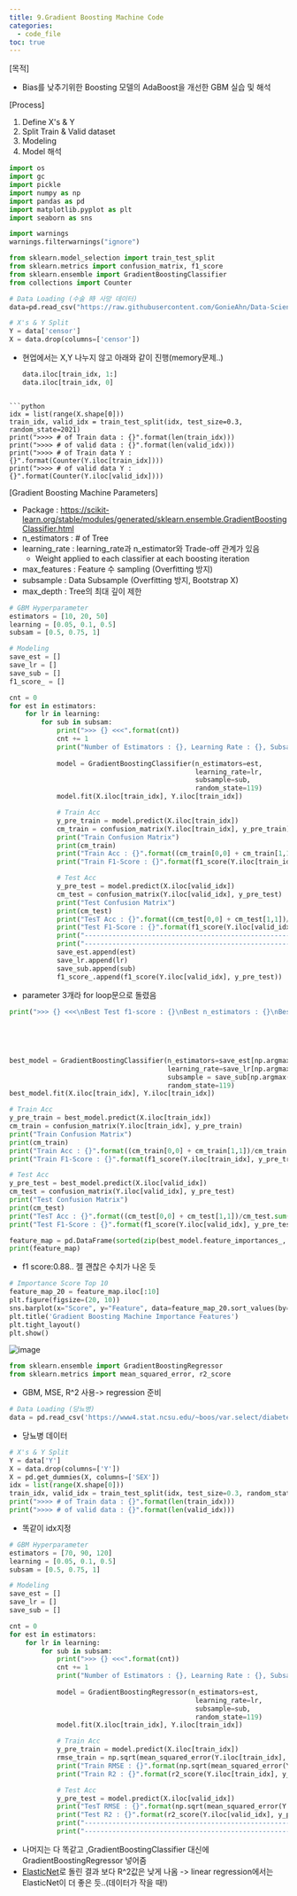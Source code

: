 ```yaml
---
title: 9.Gradient Boosting Machine Code
categories:
  - code_file
toc: true
---
```


[목적]
  - Bias를 낮추기위한 Boosting 모델의 AdaBoost을 개선한 GBM 실습 및 해석

[Process]
  1. Define X's & Y
  2. Split Train & Valid dataset
  3. Modeling
  4. Model 해석
  
```python
import os
import gc
import pickle
import numpy as np
import pandas as pd
import matplotlib.pyplot as plt
import seaborn as sns

import warnings
warnings.filterwarnings("ignore")

from sklearn.model_selection import train_test_split
from sklearn.metrics import confusion_matrix, f1_score
from sklearn.ensemble import GradientBoostingClassifier
from collections import Counter
```

```python
# Data Loading (수술 時 사망 데이터)
data=pd.read_csv("https://raw.githubusercontent.com/GonieAhn/Data-Science-online-course-from-gonie/main/Data%20Store/example_data.csv")
```

```python
# X's & Y Split
Y = data['censor']
X = data.drop(columns=['censor'])
```
- 현업에서는 X,Y 나누지 않고 아래와 같이 진행(memory문제..)

	```python
	data.iloc[train_idx, 1:]
	data.iloc[train_idx, 0]
```

```python
idx = list(range(X.shape[0]))
train_idx, valid_idx = train_test_split(idx, test_size=0.3, random_state=2021)
print(">>>> # of Train data : {}".format(len(train_idx)))
print(">>>> # of valid data : {}".format(len(valid_idx)))
print(">>>> # of Train data Y : {}".format(Counter(Y.iloc[train_idx])))
print(">>>> # of valid data Y : {}".format(Counter(Y.iloc[valid_idx])))
```
[Gradient Boosting Machine Parameters]
  - Package : https://scikit-learn.org/stable/modules/generated/sklearn.ensemble.GradientBoostingClassifier.html
  - n_estimators : # of Tree
  - learning_rate : learning_rate과 n_estimator와 Trade-off 관계가 있음
    - Weight applied to each classifier at each boosting iteration
  - max_features : Feature 수 sampling (Overfitting 방지)
  - subsample : Data Subsample (Overfitting 방지, Bootstrap X)
  - max_depth : Tree의 최대 깊이 제한

```python
# GBM Hyperparameter
estimators = [10, 20, 50]
learning = [0.05, 0.1, 0.5]
subsam = [0.5, 0.75, 1]

# Modeling
save_est = []
save_lr = []
save_sub = []
f1_score_ = []

cnt = 0
for est in estimators:
    for lr in learning:
        for sub in subsam:
            print(">>> {} <<<".format(cnt))
            cnt += 1
            print("Number of Estimators : {}, Learning Rate : {}, Subsample : {}".format(est, lr, sub))
            
            model = GradientBoostingClassifier(n_estimators=est, 
                                               learning_rate=lr, 
                                               subsample=sub,
                                               random_state=119)
            model.fit(X.iloc[train_idx], Y.iloc[train_idx])

            # Train Acc
            y_pre_train = model.predict(X.iloc[train_idx])
            cm_train = confusion_matrix(Y.iloc[train_idx], y_pre_train)
            print("Train Confusion Matrix")
            print(cm_train)
            print("Train Acc : {}".format((cm_train[0,0] + cm_train[1,1])/cm_train.sum()))
            print("Train F1-Score : {}".format(f1_score(Y.iloc[train_idx], y_pre_train)))

            # Test Acc
            y_pre_test = model.predict(X.iloc[valid_idx])
            cm_test = confusion_matrix(Y.iloc[valid_idx], y_pre_test)
            print("Test Confusion Matrix")
            print(cm_test)
            print("TesT Acc : {}".format((cm_test[0,0] + cm_test[1,1])/cm_test.sum()))
            print("Test F1-Score : {}".format(f1_score(Y.iloc[valid_idx], y_pre_test)))
            print("-----------------------------------------------------------------------")
            print("-----------------------------------------------------------------------")
            save_est.append(est)
            save_lr.append(lr)
            save_sub.append(sub)
            f1_score_.append(f1_score(Y.iloc[valid_idx], y_pre_test))
```
- parameter 3개라 for loop문으로 돌렸음

```python
print(">>> {} <<<\nBest Test f1-score : {}\nBest n_estimators : {}\nBest SubSampling : {}\nBest Learning Rate : {}".format(np.argmax(f1_score_),
                                                                                                                           f1_score_[np.argmax(f1_score_)], 
                                                                                                                           save_est[np.argmax(f1_score_)],
                                                                                                                           save_sub[np.argmax(f1_score_)],
                                                                                                                           save_lr[np.argmax(f1_score_)]))
```

```python
best_model = GradientBoostingClassifier(n_estimators=save_est[np.argmax(f1_score_)], 
                                        learning_rate=save_lr[np.argmax(f1_score_)],
                                        subsample = save_sub[np.argmax(f1_score_)], 
                                        random_state=119)
best_model.fit(X.iloc[train_idx], Y.iloc[train_idx])

# Train Acc
y_pre_train = best_model.predict(X.iloc[train_idx])
cm_train = confusion_matrix(Y.iloc[train_idx], y_pre_train)
print("Train Confusion Matrix")
print(cm_train)
print("Train Acc : {}".format((cm_train[0,0] + cm_train[1,1])/cm_train.sum()))
print("Train F1-Score : {}".format(f1_score(Y.iloc[train_idx], y_pre_train)))

# Test Acc
y_pre_test = best_model.predict(X.iloc[valid_idx])
cm_test = confusion_matrix(Y.iloc[valid_idx], y_pre_test)
print("Test Confusion Matrix")
print(cm_test)
print("TesT Acc : {}".format((cm_test[0,0] + cm_test[1,1])/cm_test.sum()))
print("Test F1-Score : {}".format(f1_score(Y.iloc[valid_idx], y_pre_test)))
```

```python
feature_map = pd.DataFrame(sorted(zip(best_model.feature_importances_, X.columns), reverse=True), columns=['Score', 'Feature'])
print(feature_map)
```
- f1 score:0.88.. 젤 괜찮은 수치가 나온 듯

```python
# Importance Score Top 10
feature_map_20 = feature_map.iloc[:10]
plt.figure(figsize=(20, 10))
sns.barplot(x="Score", y="Feature", data=feature_map_20.sort_values(by="Score", ascending=False), errwidth=40)
plt.title('Gradient Boosting Machine Importance Features')
plt.tight_layout()
plt.show()
```
![image](https://github.com/code7ssage/code7ssage.github.io/blob/master/assets/attached%20file/Pasted%20image%2020240108133323.png?raw=true)

```python
from sklearn.ensemble import GradientBoostingRegressor
from sklearn.metrics import mean_squared_error, r2_score
```
- GBM, MSE, R^2 사용-> regression 준비

```python
# Data Loading (당뇨병)
data = pd.read_csv('https://www4.stat.ncsu.edu/~boos/var.select/diabetes.tab.txt', sep='\t')
```
- 당뇨병 데이터

```python
# X's & Y Split
Y = data['Y']
X = data.drop(columns=['Y']) 
X = pd.get_dummies(X, columns=['SEX'])
idx = list(range(X.shape[0]))
train_idx, valid_idx = train_test_split(idx, test_size=0.3, random_state=2023)
print(">>>> # of Train data : {}".format(len(train_idx)))
print(">>>> # of valid data : {}".format(len(valid_idx)))
```
- 똑같이 idx지정

```python
# GBM Hyperparameter
estimators = [70, 90, 120]
learning = [0.05, 0.1, 0.5]
subsam = [0.5, 0.75, 1]

# Modeling
save_est = []
save_lr = []
save_sub = []

cnt = 0
for est in estimators:
    for lr in learning:
        for sub in subsam:
            print(">>> {} <<<".format(cnt))
            cnt += 1
            print("Number of Estimators : {}, Learning Rate : {}, Subsample : {}".format(est, lr, sub))
            
            model = GradientBoostingRegressor(n_estimators=est, 
                                               learning_rate=lr, 
                                               subsample=sub,
                                               random_state=119)
            model.fit(X.iloc[train_idx], Y.iloc[train_idx])

            # Train Acc
            y_pre_train = model.predict(X.iloc[train_idx])
            rmse_train = np.sqrt(mean_squared_error(Y.iloc[train_idx], y_pre_train))
            print("Train RMSE : {}".format(np.sqrt(mean_squared_error(Y.iloc[train_idx], y_pre_train))))
            print("Train R2 : {}".format(r2_score(Y.iloc[train_idx], y_pre_train)))

            # Test Acc
            y_pre_test = model.predict(X.iloc[valid_idx])
            print("TesT RMSE : {}".format(np.sqrt(mean_squared_error(Y.iloc[valid_idx], y_pre_test))))
            print("Test R2 : {}".format(r2_score(Y.iloc[valid_idx], y_pre_test)))
            print("-----------------------------------------------------------------------")
            print("-----------------------------------------------------------------------")
```
- 나머지는 다 똑같고 ,GradientBoostingClassifier 대신에 GradientBoostingRegressor 넣어줌 
- [ElasticNet](https://code7ssage.github.io/key_terms/ElasticNet/)로 돌린 결과 보다 R^2값은 낮게 나옴
		-> linear regression에서는 ElasticNet이 더 좋은 듯..(데이터가 작을 때!)